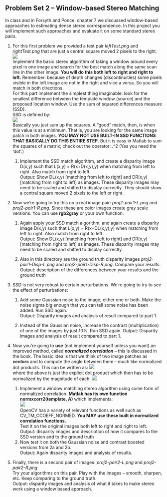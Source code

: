 ## Problem Set 2 – Window-based Stereo Matching

In class and in Forsyth and Ponce, chapter 7 we discussed window-based approaches to estimating dense stereo correspondence. In this project you will implement such approaches and evaluate it on some standard stereo pairs.

1. For this first problem we provided a test pair *leftTest.png* and *rightTest.png* that are just a central square moved 2 pixels to the right.  
![](../../media/PS2/1a.png)  
Implement the basic stereo algorithm of taking a window around every pixel in one image and search for the best match along the same scan line in the other image. **You will do this both left to right and right to left.** Remember: because of depth changes (discontinuities) some pixels visible in the left image are not in the right and vice a versa. So you will match in both directions.  
For this part implement the simplest thing imaginable: look for the smallest difference between the template window (source) and the proposed location window. Use the sum of squared differences measure (SSD).  
SSD is defined by:  
![](../../media/PS2/1b.png)  
Basically you just sum up the squares. A “good” match, then, is when this value is at a minimum. That is, you are looking for the same image patch in both images. **YOU MAY NOT USE BUILT-IN SSD FUNCTIONS THAT BASICALLY DO THIS ENTIRE STEP.** But it is easy in Matlab to sum the squares of a matrix; check out the operator: .^2 (Yes you need the ‘dot’.)
    1. Implement the SSD match algorithm, and create a disparity image D(x,y) such that L(x,y) = R(x+D(x,y),y) when matching from left to right. Also match from right to left.  
    Output: Show DL(x,y) [matching from left to right] and DR(x,y)[matching from right to left] as images. These disparity images may need to be scaled and shifted to display correctly. They should show a central square moved 2 pixels to the left or right.
    
2. Now we’re going to try this on a real image pair: *proj2-pair1-L.png* and *proj2-pair1-R.png*. Since these are color images create gray scale versions. You can use **rgb2gray** or your own function.  
    1. Again apply your SSD match algorithm, and again create a disparity image D(x,y) such that L(x,y) = R(x+DL(x,y),y) when matching from left to right. Also match from right to left.  
    Output: Show DL(x,y) [matching from left to right] and DR(x,y)[matching from right to left] as images. These disparity images may need to be scaled and shifted to display correctly.

    2. Also in this directory are the ground truth disparity images *proj2-pair1-Disp-L.png* and *proj2-pair1-Disp-R.png*. Compare your results.
    Output: description of the differences between your results and the ground truth

3. SSD is not very robust to certain perturbations. We’re going to try to see the effect of perturbations:  
    1. Add some Gaussian noise to the image; either one or both. Make the noise sigma big enough that you can tell some noise has been added. Run SSD again.  
    Output: Disparity images and analysis of result compared to part 1.

    2. Instead of the Gaussian noise, increase the contrast (multiplication) of one of the images by just 10%. Run SSD again.
    Output: Disparity images and analysis of result compared to part 1.

4. Now you’re going to **use** (not implement yourself unless you want) an improved method, called **_normalized correlation_** – this is discussed in the book. The basic idea is that we think of two image patches as **_vectors_** and to compute the angle between them – much like normalized dot products. This can be written as:
![](../../media/PS2/4a.png)  
where the above is just the explicit dot product which then has to be normalized by the magnitude of each:
![](../../media/PS2/4b.png)  
    1. Implement a window matching stereo algorithm using some form of normalized correlation. **Matlab has its own function normxcorr2(template, A)** which implements:  
    ![](../../media/PS2/4c.png)  
    OpenCV has a variety of relevant functions as well such as CV_TM_CCOEFF_NORMED. **You MAY use these built in normalized correlation functions.**  
    Test it on the original images both left to right and right to left.  
    Output: disparity images and description of how it compares to the SSD version and to the ground truth
    2. Now test it on both the Gaussian noise and contrast boosted versions from 2a and 2b.  
    Output: Again disparity images and analysis of results.

5. Finally, there is a second pair of images: _proj2-pair2-L.png_ and _proj2-pair2-R.png_  
Try your algorithms on this pair. Play with the images – smooth, sharpen, etc. Keep comparing to the ground truth.  
Output: disparity images and analysis of what it takes to make stereo work using a window based approach.
